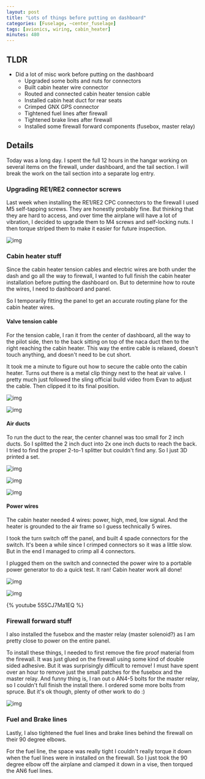 ```yaml
---
layout: post
title: "Lots of things before putting on dashboard"
categories: [Fuselage, ~center_fuselage]
tags: [avionics, wiring, cabin_heater]
minutes: 480
---
```


## TLDR

- Did a lot of misc work before putting on the dashboard
  - Upgraded some bolts and nuts for connectors
  - Built cabin heater wire connector
  - Routed and connected cabin heater tension cable
  - Installed cabin heat duct for rear seats
  - Crimped GNX GPS connector
  - Tightened fuel lines after firewall
  - Tightened brake lines after firewall
  - Installed some firewall forward components (fusebox, master relay)
  
## Details

Today was a long day. I spent the full 12 hours in the hangar working on several items on the firewall, under dashboard, and the tail section. I will break the work on the tail section into a separate log entry.

### Upgrading RE1/RE2 connector screws

Last week when installing the RE1/RE2 CPC connectors to the firewall I used M5 self-tapping screws. They are honestly probably fine. But thinking that they are hard to access, and over time the airplane will have a lot of vibration, I decided to upgrade them to M4 screws and self-locking nuts. I then torque striped them to make it easier for future inspection.

![img](https://lh3.googleusercontent.com/pw/AP1GczMa5dRkqoAm99w4e2A3ViQ9CqqYVoQsQ232bKwS7aT35VwN3_K5_FAobDRWpLepYZFRknjxUhED6-zhR_s-g0aVF5bgwikDiwMB9djIl5nxfjPz-KMBfIXnrlfYmumXG6B9DMe6lpFTog3UDW21pcPBGA=w2274-h1712-s-no-gm?authuser=0)

### Cabin heater stuff

Since the cabin heater tension cables and electric wires are both under the dash and go all the way to firewall, I wanted to full finish the cabin heater installation before putting the dashboard on. But to determine how to route the wires, I need to dashboard and panel.

So I temporarily fitting the panel to get an accurate routing plane for the cabin heater wires.

#### Valve tension cable

For the tension cable, I ran it from the center of dashboard, all the way to the pilot side, then to the back sitting on top of the naca duct then to the right reaching the cabin heater. This way the entire cable is relaxed, doesn't touch anything, and doesn't need to be cut short.

It took me a minute to figure out how to secure the cable onto the cabin heater. Turns out there is a metal clip thingy next to the heat air valve. I pretty much just followed the sling official build video from Evan to adjust the cable. Then clipped it to its final position.

![img](https://lh3.googleusercontent.com/pw/AP1GczPyFs0gVX1sOI-z_czHmNOR-FutYn0Q-Nc9SrDgMj4t_kEzURvzxH0imsmn9pqzo8Beyaz-H4D7tB7yOQ1sNVTX9TGJf5RgdlJPlwQ1rh9lnvw-YQUtXUGxY4LXlb_p3K0JN7r1GZJDUcgC1wODSa9JOw=w1290-h1712-s-no-gm?authuser=0)

![img](https://lh3.googleusercontent.com/pw/AP1GczMGRkAvdDXOkEIJA_pgF8zF7WRRoM7IN4_Q68yqSYNbrORkekMU_8S1Khmy5nPGK5KJe5Leyk29widAMyudpCmRsvA5X16caVLFB2VPNvAYSG-ZGwsKQi7nSPBTpZMf1ZKYjayuefwLyGMduWTYrYXn7g=w1290-h1712-s-no-gm?authuser=0)

#### Air ducts

To run the duct to the rear, the center channel was too small for 2 inch ducts. So I splitted the 2 inch duct into 2x one inch ducts to reach the back. I tried to find the proper 2-to-1 splitter but couldn't find any. So I just 3D printed a set.

![img](https://lh3.googleusercontent.com/pw/AP1GczOh9fBozCTuIvoT0NRcE8xSkpDmWD35bBoZu94OQ6Dy9dqKZzCboo_gLSq9enCCw7gZ28mV-BMyTTJZtPNokppf86V9QSXNtqb5H-JWIfRsF-NCnoQYpKHE_irSP3M35IvPMNZ6txTaSnFlwnaHpxBbNw=w1290-h1712-s-no-gm?authuser=0)

![img](https://lh3.googleusercontent.com/pw/AP1GczNcQKI1G1qSk5Qvz14o9pbxfbF4LTvrntgXH5X7SC074kiQwYP7IV1jqkepWWSvXLdu1bJEoJMfNMGBWkj3wDp6g40xv0gKCsBl_K4NklbF_BeR6biaK_XephdzCw-mrDefa9t3w6kElfISsKiAAlahTA=w1290-h1712-s-no-gm?authuser=0)

![img](https://lh3.googleusercontent.com/pw/AP1GczNbbVJgH08N4XWDG65Tu2aYso46oW84hTcodw2EqBfX8Iqq_rA_GGLuwtX16Hl28r6QtHJeXbyFxLblvUyE3d80Ke7hwrRqV5Nu4svC9P5ptrPabD07kkrhaTwsEMmr4r0BB9MKySyr9AzHaxZCY7qRdQ=w1290-h1712-s-no-gm?authuser=0)

#### Power wires

The cabin heater needed 4 wires: power, high, med, low signal. And the heater is grounded to the air frame so I guess technically 5 wires.

I took the turn switch off the panel, and built 4 spade connectors for the switch. It's been a while since I crimped connectors so it was a little slow. But in the end I managed to crimp all 4 connectors.

I plugged them on the switch and connected the power wire to a portable power generator to do a quick test. It ran! Cabin heater work all done!

![img](https://lh3.googleusercontent.com/pw/AP1GczN7SG9UQRj9_sy0PdAZmNxrHdod1NWN67FCGKpvXLSYBdkOXofQWPTS0S9z184mGyWN_JGtAobT3rAAL_v6VPgAGbVUCRDNj7IqeXybCGGsM6MYzp_tVQIfxaY_EeN4LDVswE_n3mPGe6QaFbvZtlZdTw=w1290-h1712-s-no-gm?authuser=0)

![img](https://lh3.googleusercontent.com/pw/AP1GczPUttBXgZeB55KJ2PKtCSAhe_LoD_6Wrv1Ddk8KwnRJg5mO9Ex-EvJfJc23Y1mhKkZ3uO0OdrLdW7inja6H3dt4Yvxe-hzvNXVSQcts_yyMKG4cw51NYSLQ_ROswhDeLjil6X0vevxnr2jDj_a6H8F74w=w1290-h1712-s-no-gm?authuser=0)

{% youtube 5S5CJ7Ma1EQ %}

### Firewall forward stuff

I also installed the fusebox and the master relay (master solenoid?) as I am pretty close to power on the entire panel.

To install these things, I needed to first remove the fire proof material from the firewall. It was just glued on the firewall using some kind of double sided adhesive. But it was surprisingly difficult to remove! I must have spent over an hour to remove just the small patches for the fusebox and the master relay. And funny thing is, I ran out o AN4-5 bolts for the master relay, so I couldn't full finish the install there. I ordered some more bolts from spruce. But it's ok though, plenty of other work to do :)

![img](https://lh3.googleusercontent.com/pw/AP1GczOlEh8b5IARRh9JdwC_QSovr5fkN1Ua4zmCFESuceQ0h06NFzs0JsJ5laeCTBew42rB5EsJ6TZnqlkBfUvUPzs1Gw745ZRxGKvLzExjAmYWwKEYbuDQ9ywL9mvACMt6bnPTvGY4WRZDC6O59NkXXMlVHg=w1290-h1712-s-no-gm?authuser=0)

### Fuel and Brake lines

Lastly, I also tightened the fuel lines and brake lines behind the firewall on their 90 degree elbows.

For the fuel line, the space was really tight I couldn't really torque it down when the fuel lines were in installed on the firewall. So I just took the 90 degree elbow off the airplane and clamped it down in a vise, then torqued the AN6 fuel lines.
